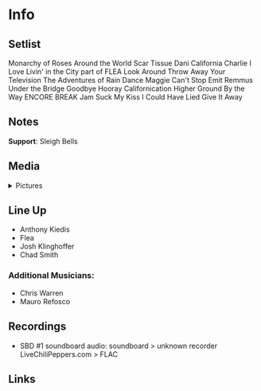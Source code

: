 # Info

## Setlist

Monarchy of Roses
Around the World
Scar Tissue
Dani California
Charlie
I Love Livin' in the City part of FLEA
Look Around
Throw Away Your Television
The Adventures of Rain Dance Maggie
Can't Stop
Emit Remmus
Under the Bridge
Goodbye Hooray
Californication
Higher Ground
By the Way
ENCORE BREAK
Jam
Suck My Kiss
I Could Have Lied
Give It Away

## Notes

**Support**: Sleigh Bells

## Media 

<details>
  <summary>Pictures</summary>
  <!--<img alt="Setlist" title="Setlist" src="_.jpg" height="200" />
  <img alt="Flyer" title="Flyer" src="_.jpg" height="200" />-->
</details>

## Line Up

* Anthony Kiedis
* Flea
* Josh Klinghoffer
* Chad Smith

### Additional Musicians:

* Chris Warren  
* Mauro Refosco

## Recordings

* SBD #1 soundboard audio: soundboard > unknown recorder LiveChiliPeppers.com > FLAC

## Links